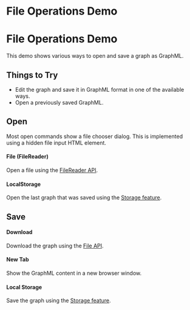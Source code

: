 <!--
 //////////////////////////////////////////////////////////////////////////////
 // @license
 // This file is part of yFiles for HTML 2.6.
 // Use is subject to license terms.
 //
 // Copyright (c) 2000-2023 by yWorks GmbH, Vor dem Kreuzberg 28,
 // 72070 Tuebingen, Germany. All rights reserved.
 //
 //////////////////////////////////////////////////////////////////////////////
-->
# File Operations Demo

# File Operations Demo

This demo shows various ways to open and save a graph as GraphML.

## Things to Try

- Edit the graph and save it in GraphML format in one of the available ways.
- Open a previously saved GraphML.

## Open

Most open commands show a file chooser dialog. This is implemented using a hidden file input HTML element.

#### File (FileReader)

Open a file using the [FileReader API](https://caniuse.com/#search=filereader).

#### LocalStorage

Open the last graph that was saved using the [Storage feature](https://www.html5rocks.com/en/features/storage).

## Save

#### Download

Download the graph using the [File API](https://caniuse.com/#search=file).

#### New Tab

Show the GraphML content in a new browser window.

#### Local Storage

Save the graph using the [Storage feature](https://www.html5rocks.com/en/features/storage).
